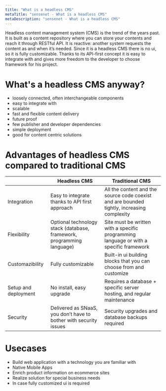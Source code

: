 ```yaml
---
title: "What is a headless CMS"
metaTitle: "sensenet - What is a headless CMS"
metaDescription: "sensenet - What is a headless CMS"
---
```


Headless content management system (CMS) is the trend of the years past. It is built as a content repository where you can store your contents and reach it through RESTful API. It is reactive: another system requests the content as and when it’s needed. Since it is a headless CMS there is no ui, so it is fully customizable. Thanks to its API-first concept it is easy to integrate with and gives more freedom to the developer to choose framework for his project.

# What's a headless CMS anyway?

- loosely connected, often interchangeable components
- easy to integrate with
- scalable
- fast and flexible content delivery
- future proof
- few publisher and developer dependencies
- simple deployment
- good for content centric solutions

# Advantages of headless CMS compared to traditional CMS

| | Headless CMS | Traditional CMS |
|-| ------------ | --------------- |
|Integration|Easy to integrate thanks to API first approach|All the content and the source code coexist and are bounded tightly, increasing complexity|
|Flexibility|Optional technology stack (database, framework, programming language)|Site must be written with a specific programming language or with a specific framework|
|Customazibility|Fully customizable|Built-in ui building blocks that you can choose from and customize|
|Setup and deployment|No install, easy upgrade|Requires a database + specific server hosting, and regular maintenance|
|Security|Delivered as SNaaS, you don’t have to bother with security issues|Security upgrades and database backups required|

# Usecases

- Build web application with a technology you are familiar with
- Native Mobile Apps
- Enrich product information on ecommerce sites
- Realize solution for special business needs
- In case fully customized ui is required
